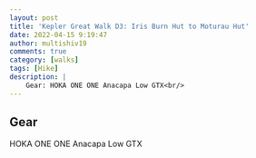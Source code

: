 ```yaml
---
layout: post
title: 'Kepler Great Walk D3: Iris Burn Hut to Moturau Hut'
date: 2022-04-15 9:19:47
author: multishiv19
comments: true
category: [walks]
tags: [Hike]
description: |
    Gear: HOKA ONE ONE Anacapa Low GTX<br/>
---
```


## Gear
HOKA ONE ONE Anacapa Low GTX



<div width='100%' class='strava-embed-placeholder' data-embed-type='activity' data-embed-id='6988116961'></div>
<script src='https://strava-embeds.com/embed.js'></script>
